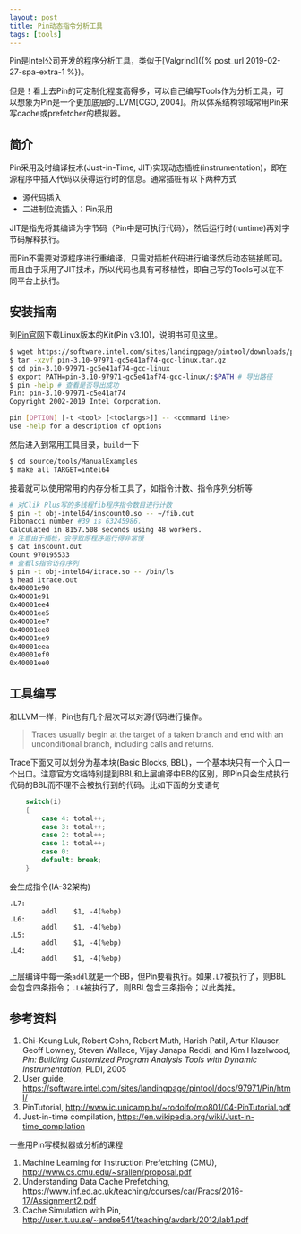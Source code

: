 ```yaml
---
layout: post
title: Pin动态指令分析工具
tags: [tools]
---
```


Pin是Intel公司开发的程序分析工具，类似于[Valgrind]({% post_url 2019-02-27-spa-extra-1 %})。

但是！看上去Pin的可定制化程度高得多，可以自己编写Tools作为分析工具，可以想象为Pin是一个更加底层的LLVM[CGO, 2004]。所以体系结构领域常用Pin来写cache或prefetcher的模拟器。

<!--more-->

## 简介
Pin采用及时编译技术(Just-in-Time, JIT)实现动态插桩(instrumentation)，即在源程序中插入代码以获得运行时的信息。通常插桩有以下两种方式
* 源代码插入
* 二进制位流插入：Pin采用

JIT是指先将其编译为字节码（Pin中是可执行代码），然后运行时(runtime)再对字节码解释执行。

而Pin不需要对源程序进行重编译，只需对插桩代码进行编译然后动态链接即可。而且由于采用了JIT技术，所以代码也具有可移植性，即自己写的Tools可以在不同平台上执行。

## 安装指南
到[Pin官网](https://software.intel.com/en-us/articles/pin-a-binary-instrumentation-tool-downloads)下载Linux版本的Kit(Pin v3.10)，说明书可见[这里](https://software.intel.com/sites/landingpage/pintool/docs/97971/Pin/html/)。

```bash
$ wget https://software.intel.com/sites/landingpage/pintool/downloads/pin-3.10-97971-gc5e41af74-gcc-linux.tar.gz
$ tar -xzvf pin-3.10-97971-gc5e41af74-gcc-linux.tar.gz
$ cd pin-3.10-97971-gc5e41af74-gcc-linux
$ export PATH=pin-3.10-97971-gc5e41af74-gcc-linux/:$PATH # 导出路径
$ pin -help # 查看是否导出成功
Pin: pin-3.10-97971-c5e41af74
Copyright 2002-2019 Intel Corporation.

pin [OPTION] [-t <tool> [<toolargs>]] -- <command line>
Use -help for a description of options
```

然后进入到常用工具目录，`build`一下
```bash
$ cd source/tools/ManualExamples
$ make all TARGET=intel64
```

接着就可以使用常用的内存分析工具了，如指令计数、指令序列分析等
```bash
# 对Clik Plus写的多线程fib程序指令数目进行计数
$ pin -t obj-intel64/inscount0.so -- ~/fib.out
Fibonacci number #39 is 63245986.
Calculated in 8157.508 seconds using 48 workers.
# 注意由于插桩，会导致原程序运行得非常慢
$ cat inscount.out
Count 970195533
# 查看ls指令访存序列
$ pin -t obj-intel64/itrace.so -- /bin/ls
$ head itrace.out
0x40001e90
0x40001e91
0x40001ee4
0x40001ee5
0x40001ee7
0x40001ee8
0x40001ee9
0x40001eea
0x40001ef0
0x40001ee0
```

## 工具编写
和LLVM一样，Pin也有几个层次可以对源代码进行操作。

> Traces usually begin at the target of a taken branch and end with an unconditional branch, including calls and returns.

Trace下面又可以划分为基本块(Basic Blocks, BBL)，一个基本块只有一个入口一个出口。注意官方文档特别提到BBL和上层编译中BB的区别，即Pin只会生成执行代码的BBL而不理不会被执行到的代码。比如下面的分支语句
```cpp
    switch(i)
    {
        case 4: total++;
        case 3: total++;
        case 2: total++;
        case 1: total++;
        case 0:
        default: break;
    }
```

会生成指令(IA-32架构)
```assembly
.L7:
        addl    $1, -4(%ebp)
.L6:
        addl    $1, -4(%ebp)
.L5:
        addl    $1, -4(%ebp)
.L4:
        addl    $1, -4(%ebp)
```

上层编译中每一条`addl`就是一个BB，但Pin要看执行。如果`.L7`被执行了，则BBL会包含四条指令；`.L6`被执行了，则BBL包含三条指令；以此类推。

## 参考资料
1. Chi-Keung Luk, Robert Cohn, Robert Muth, Harish Patil, Artur Klauser, Geoff Lowney, Steven Wallace, Vijay Janapa Reddi, and Kim Hazelwood, *Pin: Building Customized Program Analysis Tools with Dynamic Instrumentation*, PLDI, 2005
2. User guide, <https://software.intel.com/sites/landingpage/pintool/docs/97971/Pin/html/>
3. PinTutorial, <http://www.ic.unicamp.br/~rodolfo/mo801/04-PinTutorial.pdf>
4. Just-in-time compilation, <https://en.wikipedia.org/wiki/Just-in-time_compilation>

一些用Pin写模拟器或分析的课程
1. Machine Learning for Instruction Prefetching (CMU), <http://www.cs.cmu.edu/~srallen/proposal.pdf>
2. Understanding Data Cache Prefetching, <https://www.inf.ed.ac.uk/teaching/courses/car/Pracs/2016-17/Assignment2.pdf>
3. Cache Simulation with Pin, <http://user.it.uu.se/~andse541/teaching/avdark/2012/lab1.pdf>